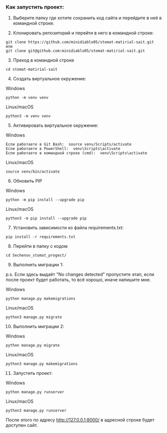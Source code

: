 ### Как запустить проект:

1)  Выберите папку где хотите сохранить код сайта и перейдите в неё в командной строке.

2)  Клонировать репозиторий и перейти в него в командной строке:

```
git clone https://github.com/minidiablo05/stomat-matirial-sait.git
или
git clone git@github.com:minidiablo05/stomat-matirial-sait.git
```

3)  Преход в командной строке

```
cd stomat-matirial-sait
```

4)  Cоздать виртуальное окружение:

Windows
```
python -m venv venv
```
Linux/macOS
```
python3 -m venv venv
```

5)  Aктивировать виртуальное окружение:

Windows
```
Если работаете в Git Bash:  source venv/Scripts/activate
Если работаете в PowerShell:  venv\Scripts\activate
Если работаете в командной строке (cmd):  venv\Scripts\activate
```
Linux/macOS
```
source venv/bin/activate
```

6)  Обновить PIP

Windows
```
python -m pip install --upgrade pip
```
Linux/macOS
```
python3 -m pip install --upgrade pip
```

7)  Установить зависимости из файла requirements.txt:

```
pip install -r requirements.txt
```

8)  Перейти в папку с кодом

```
cd Sechenov_stomat_progect/
```

9)  Выполнить миграции 1:

p.s. Если здесь выдаёт "No changes detected" пропустите этап, если после проект будет работать, то всё хорошо, иначе напишите мне.

Windows
```
python manage.py makemigrations          
```

Linux/macOS
```
python3 manage.py migrate
```

10)  Выполнить миграции 2:

Windows
```          
python manage.py migrate                 
```

Linux/macOS
```
python3 manage.py makemigrations
```

11)  Запустить проект:

Windows
```
python manage.py runserver
```

Linux/macOS
```
python3 manage.py runserver
```

После этого по адресу http://127.0.0.1:8000/ в адресной строке будет доступен сайт.